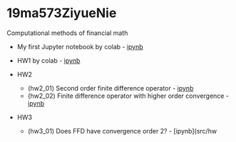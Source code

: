 # 19ma573ZiyueNie
Computational methods of financial math

 * My first Jupyter notebook by colab - [ipynb](src/first_notebook_v01.ipynb)
 
 * HW1 by colab - [ipynb](src/hw1.ipynb)
 
 * HW2
   - (hw2_01) Second order finite difference operator - [ipynb](src/hw2_01.ipynb) 
   - (hw2_02) Finite difference operator with higher order convergence - [ipynb](src/hw2_02.ipynb)
 * HW3
   - (hw3_01) Does FFD have convergence order 2? - [ipynb](src/hw
 

